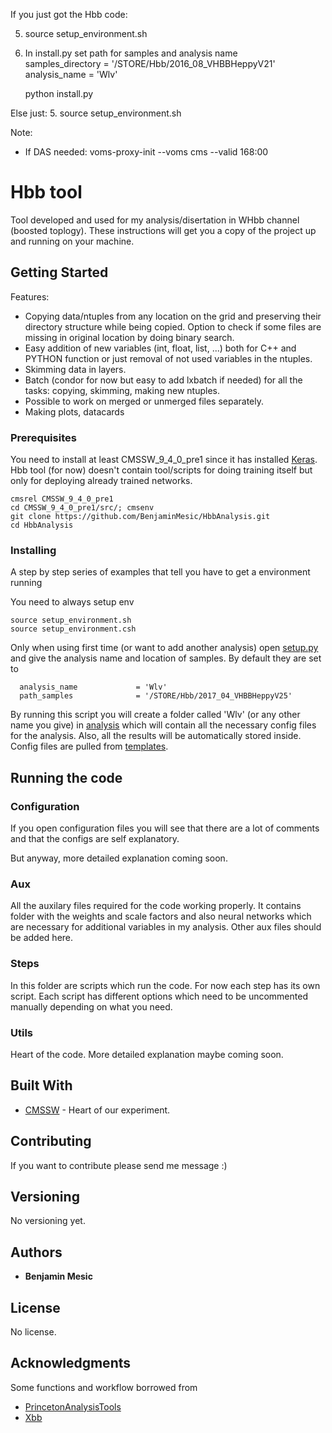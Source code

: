 If you just got the Hbb code:

  5. source setup_environment.sh

  6. In install.py set path for samples and analysis name  
    samples_directory   = '/STORE/Hbb/2016_08_VHBBHeppyV21'  
    analysis_name     = 'Wlv'  

     python install.py

Else just:
  5. source setup_environment.sh


Note:
- If DAS needed: voms-proxy-init --voms cms --valid 168:00


# Hbb tool

Tool developed and used for my analysis/disertation in WHbb channel (boosted toplogy).
These instructions will get you a copy of the project up and running on your machine.

## Getting Started

Features:
* Copying data/ntuples from any location on the grid and preserving their directory structure while being copied. Option to check if some files are missing in original location by doing binary search.
* Easy addition of new variables (int, float, list, ...) both for C++ and PYTHON function or just removal of not used variables in the ntuples.
* Skimming data in layers.
* Batch (condor for now but easy to add lxbatch if needed) for all the tasks: copying, skimming, making new ntuples.
* Possible to work on merged or unmerged files separately.
* Making plots, datacards

### Prerequisites

You need to install at least CMSSW_9_4_0_pre1 since it has installed [Keras](https://github.com/fchollet/keras). Hbb tool (for now) doesn't contain tool/scripts for doing training itself but only for deploying already trained networks.


```
cmsrel CMSSW_9_4_0_pre1
cd CMSSW_9_4_0_pre1/src/; cmsenv
git clone https://github.com/BenjaminMesic/HbbAnalysis.git  
cd HbbAnalysis 
```

### Installing

A step by step series of examples that tell you have to get a environment running

You need to always setup env
```
source setup_environment.sh
source setup_environment.csh
```

Only when using first time (or want to add another analysis) open [setup.py](https://github.com/BenjaminMesic/HbbAnalysis/blob/master/setup.py#L18-L19) and give
the analysis name and location of samples. By default they are set to

```
  analysis_name             = 'Wlv'
  path_samples              = '/STORE/Hbb/2017_04_VHBBHeppyV25'
```
By running this script you will create a folder called 'Wlv' (or any other name you give)
in [analysis](https://github.com/BenjaminMesic/HbbAnalysis/tree/master/analysis) which will contain all the necessary config files for the analysis. Also, all the results
will be automatically stored inside. Config files are pulled from [templates](https://github.com/BenjaminMesic/HbbAnalysis/tree/master/utility/templates/configuration).

## Running the code

### Configuration

If you open configuration files you will see that there are a lot of comments
and that the configs are self explanatory.

But anyway, more detailed explanation coming soon.

### Aux

All the auxilary files required for the code working properly.
It contains folder with the weights and scale factors and also 
neural networks which are necessary for additional variables in my analysis.
Other aux files should be added here.

### Steps
In this folder are scripts which run the code. For now
each step has its own script. Each script has different options
which need to be uncommented manually depending on what you need.


### Utils
Heart of the code. 
More detailed explanation maybe coming soon.

## Built With
* [CMSSW](https://github.com/cms-sw/cmssw) - Heart of our experiment.

## Contributing
If you want to contribute please send me message :)

## Versioning
No versioning yet.

## Authors
* **Benjamin Mesic**

## License
No license.

## Acknowledgments
Some functions and workflow borrowed from 
* [PrincetonAnalysisTools](https://github.com/scooperstein/PrincetonAnalysisTools/tree/master/VHbbAnalysis)
* [Xbb](https://github.com/perrozzi/Xbb)

